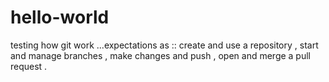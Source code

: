 # hello-world
testing how git work ...expectations as :: create and use a repository , start and  manage branches , make changes and push , open and merge a pull request . 

